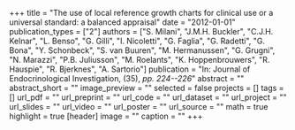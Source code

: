 +++
title = "The use of local reference growth charts for clinical use or a universal standard: a balanced appraisal"
date = "2012-01-01"
publication_types = ["2"]
authors = ["S. Milani", "J.M.H. Buckler", "C.J.H. Kelnar", "L. Benso", "G. Gilli", "I. Nicoletti", "G. Faglia", "G. Radetti", "G. Bona", "Y. Schonbeck", "S. van Buuren", "M. Hermanussen", "G. Grugni", "N. Marazzi", "P.B. Juliusson", "M. Roelants", "K. Hoppenbrouwers", "R. Hauspie", "R. Bjerknes", "A. Sartorio"]
publication = "In: Journal of Endocrinological Investigation, (35), _pp. 224--226_"
abstract = ""
abstract_short = ""
image_preview = ""
selected = false
projects = []
tags = []
url_pdf = ""
url_preprint = ""
url_code = ""
url_dataset = ""
url_project = ""
url_slides = ""
url_video = ""
url_poster = ""
url_source = ""
math = true
highlight = true
[header]
image = ""
caption = ""
+++

